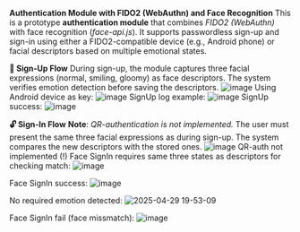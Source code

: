**Authentication Module with FIDO2 (WebAuthn) and Face Recognition**
This is a prototype **authentication module** that combines _FIDO2 (WebAuthn)_ with face recognition (_face-api.js_). It supports passwordless sign-up and sign-in using either a FIDO2-compatible device (e.g., Android phone) or facial descriptors based on multiple emotional states.

**🔐 Sign-Up Flow**
During sign-up, the module captures three facial expressions (normal, smiling, gloomy) as face descriptors. The system verifies emotion detection before saving the descriptors.
![image](https://github.com/user-attachments/assets/f8613c9f-44b7-4eef-a230-a99ed5094d39)
Using Android device as key:
![image](https://github.com/user-attachments/assets/df243708-cb5e-40db-933f-13962cad751b)
SignUp log example:
![image](https://github.com/user-attachments/assets/f06d5ab6-262c-4f76-8ee6-f3b5694dfa01)
SignUp success:
![image](https://github.com/user-attachments/assets/4737d1c9-cf0e-4cb5-863d-b4b127d7d788)

**🔓 Sign-In Flow**
**Note**: _QR-authentication is not implemented._
The user must present the same three facial expressions as during sign-up. The system compares the new descriptors with the stored ones.
![image](https://github.com/user-attachments/assets/a35cc302-a10f-49f6-9b17-e9d1ca6d79d1)
QR-auth not implemented (!)
Face SignIn requires same three states as descriptors for checking match:
![image](https://github.com/user-attachments/assets/e1575cee-f393-49da-83a4-1be54c8d339d)

Face SignIn success:
![image](https://github.com/user-attachments/assets/518d976e-05a3-468d-99ff-802216587df2)

No required emotion detected:
![2025-04-29 19-53-09](https://github.com/user-attachments/assets/9addf6a6-23c0-4b58-8b52-15326d374da5)

Face SignIn fail (face missmatch):
![image](https://github.com/user-attachments/assets/ee93b955-870b-47c9-86bc-e920a6227769)
